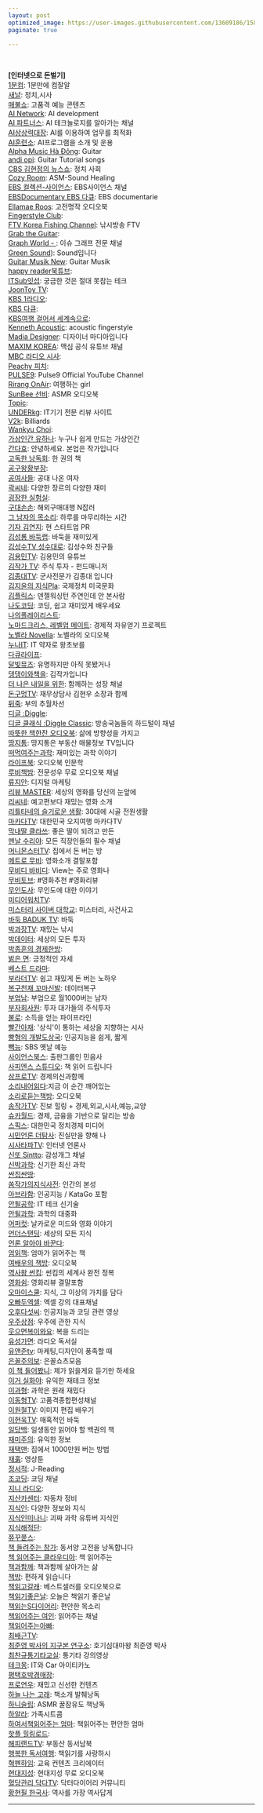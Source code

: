 ```yaml
---
layout: post
optimized_image: https://user-images.githubusercontent.com/13609186/158834851-5c5d7736-001b-448d-8bb6-eb99f2f16233.jpg
paginate: true

---
```




<br>

**[인터넷으로 돈벌기]**<br>
[1분컴](https://www.youtube.com/@user-ed1xt4uh7v): 1분만에 컴잘알<br>
[새날](https://www.youtube.com/@saenal): 정치,시사<br>
[매불쇼](https://www.youtube.com/@maebulshow): 고품격 예능 콘텐츠<br>
[AI Network](https://www.youtube.com/@ainetwork_ai): AI development<br>
[AI 파트너스](https://www.youtube.com/@easyaitech): AI 테크놀로지를 알아가는 채널<br>
[AI상상력대장](https://www.youtube.com/@captain_ai): AI를 이용하여 업무를 최적화<br>
[AI훈련소](https://www.youtube.com/@AI.Drill_center): AI프로그램을 소개 및 운용<br>
[Alpha Music Hà Đông](https://www.youtube.com/@alphamusichadong191): Guitar<br>
[andi opi](https://www.youtube.com/@andiopi): Guitar Tutorial songs<br>
[CBS 김현정의 뉴스쇼](https://www.youtube.com/@cbsnewsshow): 정치 사회<br>
[Cozy Room](https://www.youtube.com/@CozyRoomASMR): ASM-Sound Healing<br>
[EBS 컬렉션-사이언스](https://www.youtube.com/@ebs.science): EBS사이언스 채널<br>
[EBSDocumentary EBS 다큐](https://www.youtube.com/@EBSDocumentary): EBS documentarie<br>
[Ellamae Roos](https://www.youtube.com/@ellamaeroos7404): 고전명작 오디오북<br>
[Fingerstyle Club](https://www.youtube.com/@FingerstyleClub): <br>
[FTV Korea Fishing Channel](https://www.youtube.com/@KoreaFishingChannel): 낚시방송 FTV<br>
[Grab the Guitar](https://www.youtube.com/@GrabTheGT): <br>
[Graph World - ](https://www.youtube.com/@graphworld-0): 이슈 그래프 전문 채널<br>
[Green Sound](https://www.youtube.com/@GreenSoundOfficial)): Sound입니다<br>
[Guitar Musik New](https://www.youtube.com/@LatestMusicGuitar): Guitar Musik<br>
[happy reader북튜브](https://www.youtube.com/@AUDIOBOOKhappyreader): <br>
[ITSub잇섭](https://www.youtube.com/@ITSUB): 궁금한 것은 절대 못참는 테크<br>
[JoonToy TV](https://www.youtube.com/@joontoytv3724): <br>
[KBS 1라디오](https://www.youtube.com/@KBS_1Radio): <br>
[KBS 다큐](https://www.youtube.com/@KBSDocumentary): <br>
[KBS여행 걸어서 세계속으로](https://www.youtube.com/@KBS_TRAVEL): <br>
[Kenneth Acoustic](https://www.youtube.com/@KennethAcoustic): acoustic fingerstyle<br>
[Madia Designer](https://www.youtube.com/@UXUIDesign): 디자이너 마디아입니다<br>
[MAXIM KOREA](https://www.youtube.com/@maxim_korea): 맥심 공식 유튜브 채널<br>
[MBC 라디오 시사](https://www.youtube.com/@mbcradio_sisa): <br>
[Peachy 피치](https://www.youtube.com/@peachy2023): <br>
[PULSE9](https://www.youtube.com/@PULSE9_Inc): Pulse9 Official YouTube Channel
<br>
[Rirang OnAir](https://www.youtube.com/@RirangOnAir): 여행하는 girl<br>
[SunBee 선비](https://www.youtube.com/@SunBee): ASMR 오디오북<br>
[Topic](https://www.youtube.com/@topic2651): <br>
[UNDERkg](https://www.youtube.com/@Underkg): IT기기 전문 리뷰 사이트<br>
[V2k](https://www.youtube.com/@v2kBillards): Billiards<br>
[Wankyu Choi](https://www.youtube.com/@wankyuchoi597): <br>
[가상인간 유하나](https://www.youtube.com/@_virtualuhana8924): 누구나 쉽게 만드는 가상인간<br>
[간다효](https://www.youtube.com/@Official_gandahyo): 안녕하세요. 본업은 작가입니다<br>
[고독한 낭독회](https://www.youtube.com/@Godok_): 한 권의 책<br>
[공구왕황부장](https://www.youtube.com/@Hwangbujang): <br>
[공여사들](https://www.youtube.com/@gongysd): 공대 나온 여자<br>
[곽씨네](https://www.youtube.com/@kwakcine): 다양한 장르의 다양한 재미
<br>
[굉장한 실험실](https://www.youtube.com/@madlabko): <br>
[구대손손](https://www.youtube.com/@user-wc4qi7kf3h): 해외구매대행 N잡러<br>
[그 남자의 목소리](https://www.youtube.com/@malevoice): 하루를 마무리하는 시간<br>
[기자 김연지](https://www.youtube.com/@user-ux5ow6tn4d): 현 스타트업 PR<br>
[김성룡 바둑랩](https://www.youtube.com/@user-hy7dg8ec1q): 바둑을 재미있게<br>
[김성수TV 성수대로](https://www.youtube.com/@ssroad): 김성수와 친구들<br>
[김용민TV](https://www.youtube.com/@kimyongminTV): 김용민의 유튜브<br>
[김작가 TV](https://www.youtube.com/@lucky_tv): 주식 투자 - 펀드매니저<br>
[김종대TV](https://www.youtube.com/@kimjongdaetv): 군사전문가 김종대 입니다<br>
[김지윤의 지식Pla](https://www.youtube.com/@Kjy_Play): 국제정치 미국문화<br>
[김플릭스](https://www.youtube.com/@kimflix_): 덴젤워싱턴 주연인데 안 본사람<br>
[나도코딩](https://www.youtube.com/@nadocoding): 코딩, 쉽고 재미있게 배우세요<br>
[나의플레이리스트](https://www.youtube.com/@user-ky7xn1hf6h): <br>
[노마드크리스, 레벨업 메이트](https://www.youtube.com/@nomadchris): 경제적 자유얻기 프로젝트<br>
[노벨라 Novella](https://www.youtube.com/@novella_22): 노벨라의 오디오북<br>
[누나IT](https://www.youtube.com/@nnit): IT 약자로 왕초보를<br>
[다큐라이프](https://www.youtube.com/@braheartlife): <br>
[달빛뮤즈](https://www.youtube.com/@DALBITMUSE): 유명하지만 아직 못봤거나<br>
[댕댕이와책을](https://www.youtube.com/@WriterKimaudiobook): 김작가입니다<br>
[더 나은 내일을 위한](https://www.youtube.com/@For.a.Better.Tomorrow): 함께하는 성장 채널<br>
[돈구멍TV](https://www.youtube.com/@TV-ft2ik): 재무상담사 김현우 소장과 함께<br>
[뒤죽](https://www.youtube.com/@backdie): 부의 추월차선<br>
[디글 :Diggle](https://www.youtube.com/@Diggle): <br>
[디글 클래식 :Diggle Classic](https://www.youtube.com/@DiggleClassic): 방송국놈들의 하드털이 채널<br>
[따뜻한 책한잔 오디오북](https://www.youtube.com/@booktea): 삶에 방향성을 가지고<br>
[땅지통](https://www.youtube.com/@landtong22): 땅지통은 부동산 매물정보 TV입니다<br>
[떠먹여주는과학](https://www.youtube.com/@user-je5bg4zs9c): 재미있는 과학 이야기<br>
[라이프북](https://www.youtube.com/@user-nh2vx9bn2w): 오디오북 인문학<br>
[루비책밤](https://www.youtube.com/@Rubigarden):  전문성우 무료 오디오북 채널<br>
[류지안](https://www.youtube.com/@jianryukr): 디지털 마케팅<br>
[리뷰 MASTER](https://www.youtube.com/@review.master): 세상의 영화를 당신의 눈앞에<br>
[리씨네](https://www.youtube.com/@LEE_CINE): 예고편보다 재밌는 영화 소개<br>
[리틀타네의 슬기로운 생활](https://www.youtube.com/@littletane): 30대에 시골 전원생활<br>
[마카다TV](https://www.youtube.com/@go6992): 대한민국 오지여행 마카다TV<br>
[막내딸 클라쓰](https://www.youtube.com/@youngest-daughter): 좋은 딸이 되려고 만든<br>
[맨날 수리야](https://www.youtube.com/@google_korea):  모든 직장인들의 필수 채널<br>
[머니몬스터TV](https://www.youtube.com/@money_Monster): 집에서 돈 버는 방<br>
[메트로 무비](https://www.youtube.com/@MetroMovie1): 영화소개 결말포함<br>
[무비디 바비디](https://www.youtube.com/@Movie.D): View는 주로 영화나<br>
[무비토브](https://www.youtube.com/@MovieTov): #영화추천 #영화리뷰<br>
[무인도사](https://www.youtube.com/@tmdcjf2388): 무인도에 대한 이야기<br>
[미디어워치TV](https://www.youtube.com/@mediawatchtv): <br>
[미스터리 사이버 대학교](https://www.youtube.com/@user-zl3qd3si2g): 미스터리, 사건사고<br>
[바둑 BADUK TV](https://www.youtube.com/@baduk_tv): 바둑<br>
[박과장TV](https://www.youtube.com/@park_manager): 재밌는 낚시<br>
[박데이터](https://www.youtube.com/@user-my1lg8hd9j): 세상의 모든 투자<br>
[박종훈의 경제한방](https://www.youtube.com/@e-hanbang): <br>
[밝은 면](https://www.youtube.com/@BrightSideKorea): 긍정적인 자세<br>
[베스트 드라마](https://www.youtube.com/@bestdrama434): <br>
[부라더TV](https://www.youtube.com/@burother): 쉽고 재밌게 돈 버는 노하우<br>
[복구천재 꼬마신발](https://www.youtube.com/@Little_Shoes): 데이터복구<br>
[부업남](https://www.youtube.com/@Bupnam): 부업으로 월1000버는 남자<br>
[부자회사원](https://www.youtube.com/@richworker100): 투자 대가들의 주식투자<br>
[불로](https://www.youtube.com/@boolloSodeuk): 소득을 얻는 파이프라인<br>
[빨간아재](https://www.youtube.com/@RedAzae): '상식'이 통하는 세상을 지향하는 시사<br>
[빵형의 개발도상국](https://www.youtube.com/@bbanghyong): 인공지능을 쉽게, 짧게<br>
[빽능](https://www.youtube.com/@BBACKENT): SBS 옛날 예능<br>
[사이언스북스](https://www.youtube.com/@ScienceBooks1): 출판그룹인 민음사<br>
[사피엔스 스튜디오](https://www.youtube.com/@sapiens_studio): 책 읽어 드립니다<br>
[삼프로TV](https://www.youtube.com/@3protv): 경제의신과함께<br>
[소리내어읽다](https://www.youtube.com/@SODA-Reading-Voice-ASMR):지금 이 순간 깨어있는<br>
[소리로듣는책방](https://www.youtube.com/@soribook): 오디오북<br>
[송작가TV](https://www.youtube.com/@songjakgatv): 진보 힐링 + 경제,외교,시사,예능,교양<br>
[슈카월드](https://www.youtube.com/@syukaworld): 경제, 금융을 기반으로 달리는 방송<br>
[스픽스](https://www.youtube.com/@SPEAKS_TV): 대한민국 정치경제 미디어<br>
[시민언론 더탐사](https://www.youtube.com/@citizenpress_thetamsa): 진실만을 향해 나<br>
[시사타파TV](https://www.youtube.com/@sisatapanews): 인터넷 언론사 <br>
[신또 Sintto](https://www.youtube.com/@sintto): 감성개그 채널<br>
[신박과학](https://www.youtube.com/@sinbakscience): 신기한 최신 과학<br>
[싼집싼땅](https://www.youtube.com/@user-ep2lx4kh6k): <br>
[쏨작가의지식사전](https://www.youtube.com/@ssom_ji_sa): 인간의 본성<br>
[아브라함](https://www.youtube.com/@kyong30000): 인공지능 / KataGo 포함<br>
[안될공학](https://www.youtube.com/@unrealtech): IT 테크 신기술<br>
[안될과학](https://www.youtube.com/@Unrealscience): 과학의 대중화<br>
[어퍼컷](https://www.youtube.com/@UPKTV): 날카로운 미드와 영화 이야기<br>
[언더스탠딩](https://www.youtube.com/@understanding.): 세상의 모든 지식<br>
[언론 알아야 바꾼다](https://www.youtube.com/@unalba): <br>
[엄읽책](https://www.youtube.com/@user-bs2kh5qr9n): 엄마가 읽어주는 책<br>
[여배우의 책방](https://www.youtube.com/@onewomansplay2270): 오디오북<br>
[역사왕 썬킴](https://www.youtube.com/@user-wr8ly2xv9l): 썬킴의 세계사 완전 정복<br>
[영화쉼](https://www.youtube.com/@movie_rest): 영화리뷰 결말포함<br>
[오마이스쿨](https://www.youtube.com/@0hmyschool): 지식, 그 이상의 가치를 담다<br>
[오빠두엑셀](https://www.youtube.com/@Oppadu): 엑셀 강의 대표채널<br>
[오후다섯씨](https://www.youtube.com/@mr.5pm): 인공지능과 코딩 관련 영상<br>
[우주상점](https://www.youtube.com/@Space_Store): 우주에 관한 지식<br>
[웃으면복이와요](https://www.youtube.com/@luckysmile365): 복을 드리는<br>
[유성가면](https://www.youtube.com/@pokitoki): 라디오 독서실<br>
[유앤준tv](https://www.youtube.com/@youandjun): 마케팅,디자인이 풍족할 때<br>
[은꼴주의보](https://www.youtube.com/@user-mm3sk8dt1g): 은꼴쇼츠모음<br>
[이 책 들어봤니](https://www.youtube.com/@kimpim27): 제가 읽을게요 듣기만 하세요<br>
[이거 실화야](https://www.youtube.com/@user-pl1ze2qy7l): 유익한 재테크 정보<br>
[이과형](https://www.youtube.com/@scibrother): 과학은 원래 재밌다<br>
[이동형TV](https://www.youtube.com/@DHLeeTV): 고품격종합편성채널<br>
[이원철TV](https://www.youtube.com/@21c): 이미지 편집 배우기<br>
[이현욱TV](https://www.youtube.com/@leehyunwookTV): 매혹적인 바둑<br>
[일당백](https://www.youtube.com/@1DANG100): 일생동안 읽어야 할 백권의 책<br>
[재미주의](https://www.youtube.com/@jamjam0615): 유익한 정보<br>
[재택맨](https://www.youtube.com/@jaetaekman): 집에서 1000만원 버는 방법<br>
[재훍](https://www.youtube.com/@jhvideotoon): 영상툰<br>
[정서적](https://www.youtube.com/@j-reading19): J-Reading<br>
[조코딩](https://www.youtube.com/@jocoding): 코딩 채널<br>
[지니 라디오](https://www.youtube.com/@genieaudiobooks): <br>
[지산카센터](https://www.youtube.com/@jisancarcenter): 자동차 정비<br>
[지식인](https://www.youtube.com/@knowledgepeople): 다양한 정보와 지식<br>
[지식인미나니](https://www.youtube.com/@iamminani): 괴짜 과학 유튜버 지식인<br>
[지식해적단](https://www.youtube.com/@studio_pirates): <br>
[쮸꾸쮼스](https://www.youtube.com/@user-kw9uy6ff8e): <br>
[책 들려주는 창가](https://www.youtube.com/@bookwindow): 동서양 고전을 낭독합니다<br>
[책 읽어주는 클라우디아](https://www.youtube.com/@user-Claudiabook): 책 읽어주는<br>
[책과함께](https://www.youtube.com/@user-lm7dz1gl8v): 책과함께 살아가는 삶<br>
[책방](https://www.youtube.com/@user-lm6ju6pe1t): 편하게 읽습니다<br>
[책읽고갈래](https://www.youtube.com/@bookwith): 베스트셀러를 오디오북으로<br>
[책읽기좋은날](https://www.youtube.com/@GoodayBook): 오늘은 책읽기 좋은날<br>
[책읽는S다이어리](https://www.youtube.com/@diary-audiobook): 편안한 목소리<br>
[책읽어주는 여인](https://www.youtube.com/@user-fz7pk7xh2s): 읽어주는 채널<br>
[책읽어주는아빠](https://www.youtube.com/@user-qg3pl3yt4l): <br>
[최배근TV](https://www.youtube.com/@TV-ct8uh): <br>
[최준영 박사의 지구본 연구소](https://www.youtube.com/@globelab): 호기심대마왕 최준영 박사<br>
[최찬규통기타교실](https://www.youtube.com/@user-jj5td2pn2p): 통기타 강의영상<br>
[테크몽](https://www.youtube.com/@techmong): IT와 Car 아이티카노<br>
[평택호박경매장](https://www.youtube.com/@user-sf9fh3mq5p): <br>
[프로연우](https://www.youtube.com/@proyeonwoo): 재밌고 신선한 컨텐츠<br>
[하늘 나는 고래](https://www.youtube.com/@flyingwhale_an_hee_ra): 책소개 발췌낭독<br>
[하니슬립](https://www.youtube.com/@haneesleep): ASMR 꿀잠유도 책낭독<br>
[하알라](https://www.youtube.com/@user-zd8vk4gg4g): 가족시트콤<br>
[하여서책읽어주는 엄마](https://www.youtube.com/@HaYeoSeoReadingMom): 책읽어주는 편안한 엄마<br>
[핫플 힐링로드](https://www.youtube.com/@Hotple7): <br>
[해피랜드TV](https://www.youtube.com/@happy_land): 부동산 동서남북<br>
[행복한 독서여행](https://www.youtube.com/@user-gp9pr5mq5d): 책읽기를 사랑하시<br>
[혁펜하임](https://www.youtube.com/@hyukppen): 교육 컨텐츠 크리에이터<br>
[현대지성](https://www.youtube.com/@hdjisung): 현대지성 무료 오디오북<br>
[혈당관리 닥다TV](https://www.youtube.com/@drdiaryTV): 닥터다이어리 커뮤니티<br>
[황현필 한국사](https://www.youtube.com/@hwang_history): 역사를 가장 역사답게<br>

---
